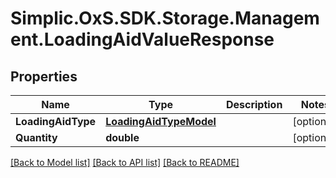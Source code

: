 # Simplic.OxS.SDK.Storage.Management.LoadingAidValueResponse

## Properties

Name | Type | Description | Notes
------------ | ------------- | ------------- | -------------
**LoadingAidType** | [**LoadingAidTypeModel**](LoadingAidTypeModel.md) |  | [optional] 
**Quantity** | **double** |  | [optional] 

[[Back to Model list]](../README.md#documentation-for-models) [[Back to API list]](../README.md#documentation-for-api-endpoints) [[Back to README]](../README.md)

